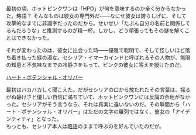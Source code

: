 <!-- title: ハッ・パッ -->
<!-- relationship: Business -->

最初の頃、ホットピンクワンは「HPO」が何を意味するのか全く分からなかった。略語？ そんなものは彼女の専門外だ――なにせ彼女は誇らしげに、そして攻撃的なまでに非識字だったのだから。せいぜい「たぶん自分の名前と関係してるんだろうな」と推測するのが精一杯。しかし、どう頑張ってもその謎を解くことはできなかった。

それが変わったのは、彼女に出会った時――優雅で聡明で、そして怪しいほど落ち着き払った緑の淑女。セシリア・イマーカインドと呼ばれるその人物が、無限の知恵と不気味なまでの冷静さをもって、ピンクの彼女に答えを授けたのだ。

[ハート・ポテンシャル・オリバー](#embed:https://www.youtube.com/live/xzAqu4vkY7I?si=QYQ3r2owXnCD5VkI&t=1854)

最初はバカバカしく聞こえた。だがセシリアの口から放たれたその言葉は、揺るがぬ静けさと優しい自信に満ちていて、ホットピンクワンには反論の余地がなかった。セシリアがそう言うなら、それは真実に違いないのだ。その瞬間から「ハート・ポテンシャル・オリバー」はただの文字の羅列ではなく、彼女の「アイデンティティ」となった。  
もっとも、セシリア本人は[略語](https://www.youtube.com/live/xzAqu4vkY7I?si=jx_Db6ghOxnvg8hs&t=8456)のままで呼ぶのを好んでいたのだが。
